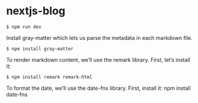 # nextjs-blog

``` shell
$ npm run dev
```

Install gray-matter which lets us parse the metadata in each markdown file.
``` shell
$ npm install gray-matter
```
To render markdown content, we’ll use the remark library. First, let’s install it:
``` shell
$ npm install remark remark-html
```
To format the date, we’ll use the date-fns library. First, install it:
npm install date-fns